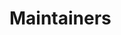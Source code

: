 <!-- placeholder file -- do not edit -->
<!-- will be replaced by the CI upon deployment -->

# Maintainers